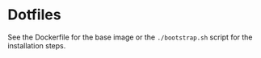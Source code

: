 # Dotfiles

See the Dockerfile for the base image or the `./bootstrap.sh` script for the installation steps.

